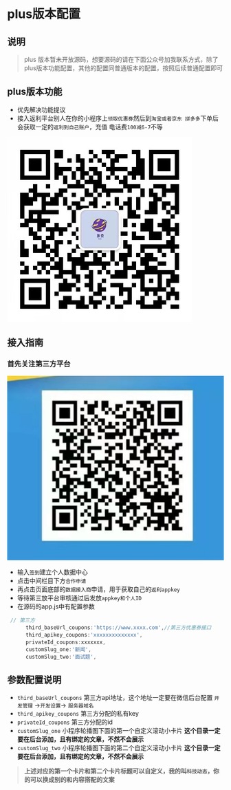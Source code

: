 # plus版本配置

## 说明

> plus 版本暂未开放源码，想要源码的请在下面公众号加我联系方式，除了plus版本功能配置，其他的配置同普通版本的配置，按照后续普通配置即可

## plus版本功能 

 - 优先解决功能提议
 - 接入返利平台别人在你的小程序上`领取优惠券`然后到`淘宝或者京东 拼多多`下单后会获取一定的`返利到自己账户`，充值 电话费`100减6-7`不等

![公众号](../images/g_z_h_qrcode.jpg)

## 接入指南

 ### 首先关注第三方平台

![公众号](../images/g_z_h_third_suyan.jpg)

 - 输入`签到`建立个人数据中心
 - 点击中间栏目下方`合作申请`
 - 再点击页面底部的`数据接入商`申请，用于获取自己的`返利appkey`
 - 等待第三放平台审核通过后发放`appkey和个人ID`
 - 在源码的app.js中有配置参数

```javascript
 // 第三方
      third_baseUrl_coupons:'https://www.xxxx.com',//第三方优惠券接口
      third_apikey_coupons:'xxxxxxxxxxxxxx',
      privateId_coupons:xxxxxxx,
      customSlug_one:'新闻',  
      customSlug_two:'面试题',
```

## 参数配置说明

 - `third_baseUrl_coupons` 第三方api地址，这个地址一定要在微信后台配置 `开发管理` ->`开发设置`-> `服务器域名`
 - `third_apikey_coupons` 第三方分配的私有key
 - `privateId_coupons` 第三方分配的id
 - `customSlug_one` 小程序轮播图下面的第一个自定义滚动小卡片 **这个目录一定要在后台添加，且有绑定的文章，不然不会展示** 
 - `customSlug_two` 小程序轮播图下面的第二个自定义滚动小卡片 **这个目录一定要在后台添加，且有绑定的文章，不然不会展示**

>**上述对应的第一个卡片和第二个卡片标题可以自定义，我的叫`科技动态`，你的可以换成别的和内容搭配的文案**